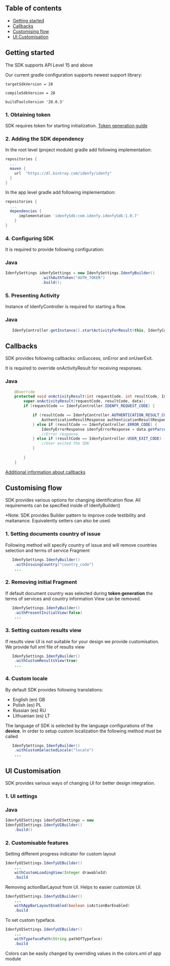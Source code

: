 ## Table of contents

*   [Getting started](#getting-started)
*   [Callbacks](#callbacks)
*   [Customising flow](#customising-flow)
*   [UI Customisation](#ui-customisation)

## Getting started
The SDK supports API Level 15 and above

Our current gradle configuration supports newest support library:

`targetSdkVersion = 28`

`compileSdkVersion = 28`

`buildToolsVersion '28.0.3'`

### 1. Obtaining token
SDK requires token for starting initialization. [Token generation guide](https://github.com/idenfy/Documentation/blob/master/pages/GeneratingIdentificationToken.md)

### 2. Adding the SDK dependency
In the root level (project module) gradle add following implementation:

```gradle
repositories {
  ...
  maven {
    url  "https://dl.bintray.com/idenfy/idenfy"
  }
}
```
In the app level gradle add following implementation:
```gradle
repositories {
  ...
  dependencies {  
      implementation 'idenfySdk:com.idenfy.idenfySdk:1.0.7' 
    }
}
```

### 4. Configuring SDK
It is required to provide following configuration:
### Java
```java
IdenfySettings idenfySettings = new IdenfySettings.IdenfyBuilder()
                .withAuthToken("AUTH_TOKEN")
                .build();
```
### 5. Presenting Activity

Instance of IdenfyController is required for starting a flow.

### Java
```java
   IdenfyController.getInstance().startActivityForResult(this, IdenfyController.IDENFY_REQUEST_CODE, idenfySettings);
```
## Callbacks
SDK provides following callbacks: onSuccess, onError and onUserExit.

It is required to override onActivityResult for receiving responses.

### Java
```java
    @Override
    protected void onActivityResult(int requestCode, int resultCode, Intent data) {
        super.onActivityResult(requestCode, resultCode, data);
        if (requestCode == IdenfyController.IDENFY_REQUEST_CODE) {

            if (resultCode == IdenfyController.AUTHENTICATION_RESULT_CODE) {
                AuthenticationResultResponse authenticationResultResponse = data.getParcelableExtra(IdenfyController.ON_AUTHENTICATION_RESULT);
            } else if (resultCode == IdenfyController.ERROR_CODE) {
                IdenfyErrorResponse idenfyErrorResponse = data.getParcelableExtra(IdenfyController.ON_ERROR);
                //Error response
            } else if (resultCode == IdenfyController.USER_EXIT_CODE) {
                //User exited the SDK
            }
            
        }
    }
```

[Additional information about callbacks](https://github.com/idenfy/Documentation/blob/master/pages/StandardErrorMessages.md)

## Customising flow
 SDK provides various options for changing identification flow. All requirements can be specified inside of IdenfyBuilder()
 
 *Note: SDK provides Builder pattern to improve code testibility and maitanance. Equivalently setters can also be used.
 
 ### 1. Setting documents country of issue

Following method will specify country of issue and will remove countries selection and terms of service Fragment

```java
   IdenfySettings.IdenfyBuilder()
    .withIssuingCountry("country_code")
    ...
```
 ### 2. Removing initial Fragment

If default document country was selected during **token generation** the terms of services and country information View can be removed.
```java
   IdenfySettings.IdenfyBuilder()
    .withPresentInitialView(false)
    ...
```

### 3. Setting custom results view

If results view UI is not suitable for your design we provide customisation. We provide full xml file of results view
```java
   IdenfySettings.IdenfyBuilder()
    .withCustomResultsView(true)
    ...
```

### 4. Custom locale

 By default SDK provides following translations:

 - English (en) GB
 - Polish (es) PL
 - Russian (es) RU
 - Lithuanian (es) LT

The language of SDK is selected by the language configurations of the **device**. In order to setup custom localization the following method must be called
```java
   IdenfySettings.IdenfyBuilder()
    .withCustomSelectedLocale("locale")
    ...
```
## UI Customisation

SDK provides various ways of changing UI for better design integration.
 ### 1. UI settings

### Java
```java
IdenfyUISettings idenfyUISettings = new 
IdenfyUISettings.IdenfyUIBuilder()
    .build()
```
 ### 2. Customisable features
 Setting different progress indicator for custom layout
```java
IdenfyUISettings.IdenfyUIBuilder()
    ...
    withCustomLoadingView(Integer drawableId)
    .build
```
Removing actionBarLayout from UI. Helps to easier customize UI.
```java
IdenfyUISettings.IdenfyUIBuilder()
    ...
    withAppBarLayoutEnabled(boolean isActionBarEnabled)
    .build
```

To set custom typeface.
```java
IdenfyUISettings.IdenfyUIBuilder()
    ...
    withTypefacePath(String pathOfTypeface)
    .build
```
Colors can be easily changed by overriding values in the colors.xml of app module









